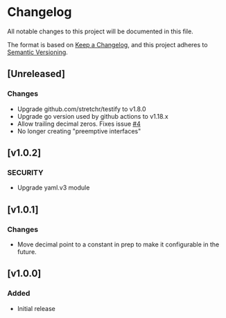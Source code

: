 # Changelog

All notable changes to this project will be documented in this file.

The format is based on [Keep a Changelog](https://keepachangelog.com/en/1.0.0/),
and this project adheres to [Semantic Versioning](https://semver.org/spec/v2.0.0.html).

## [Unreleased]
### Changes
- Upgrade github.com/stretchr/testify to v1.8.0
- Upgrade go version used by github actions to v1.18.x
- Allow trailing decimal zeros.  Fixes issue [#4](https://github.com/314159/go-money/issues/4)
- No longer creating "preemptive interfaces"

## [v1.0.2]
### SECURITY
- Upgrade yaml.v3 module

## [v1.0.1]
### Changes
- Move decimal point to a constant in prep to make it configurable in the future.

## [v1.0.0]
### Added
- Initial release

<!-- markdownlint-configure-file { "MD022": false, "MD024": false, "MD030": false, "MD032": false} -->
